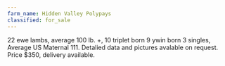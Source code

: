 ```yaml
---
farm_name: Hidden Valley Polypays
classified: for_sale
---
```


22 ewe lambs, average 100 lb. +,  10 triplet born 9 ywin born 3 singles, Average US Maternal 111.  Detalied data and pictures avalable on request.  Price $350, delivery available.

